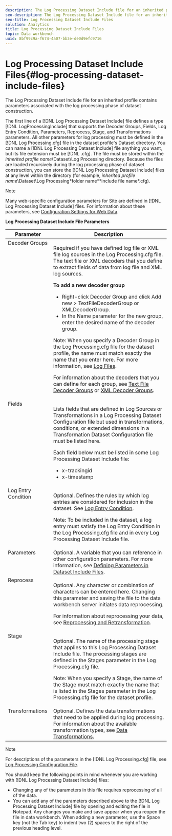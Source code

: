 ```yaml
---
description: The Log Processing Dataset Include file for an inherited profile contains parameters associated with the log processing phase of dataset construction.
seo-description: The Log Processing Dataset Include file for an inherited profile contains parameters associated with the log processing phase of dataset construction.
seo-title: Log Processing Dataset Include Files
solution: Analytics
title: Log Processing Dataset Include Files
topic: Data workbench
uuid: 8bf99c9a-f674-4a07-bb3e-de0d9efc9716
---
```


# Log Processing Dataset Include Files{#log-processing-dataset-include-files}

The Log Processing Dataset Include file for an inherited profile contains parameters associated with the log processing phase of dataset construction.

 The first line of a [!DNL Log Processing Dataset Include] file defines a type [!DNL LogProcessingInclude] that supports the Decoder Groups, Fields, Log Entry Condition, Parameters, Reprocess, Stage, and Transformations parameters. All other parameters for log processing must be defined in the [!DNL Log Processing.cfg] file in the dataset profile's Dataset directory. You can name a [!DNL Log Processing Dataset Include] file anything you want, but its file extension must be [!DNL .cfg]. The file must be stored within the *inherited profile name*\Dataset\Log Processing directory. Because the files are loaded recursively during the log processing phase of dataset construction, you can store the [!DNL Log Processing Dataset Include] files at any level within the directory (for example, *inherited profile name*\Dataset\Log Processing\*folder name*\*include file name*.cfg).

>[!NOTE]
>
>Many web-specific configuration parameters for Site are defined in [!DNL Log Processing Dataset Include] files. For information about these parameters, see [Configuration Settings for Web Data](../../../../../home/c-dataset-const-proc/c-config-web-data/c-config-web-data.md#concept-9a306b65483a484bb3f6f3c1d7e77519).

<table id="table_E2112652CCD443E889A529EEDC4ADF1C"> 
 <desc> 
  <b> <span class="wintitle"> Log Processing Dataset Include</span> File Parameters </b> 
 </desc> 
 <thead> 
  <tr valign="top"> 
   <th colname="col1" class="entry"> Parameter </th> 
   <th colname="col2" class="entry"> Description </th> 
  </tr> 
 </thead>
 <tbody> 
  <tr valign="top"> 
   <td colname="col1"> Decoder Groups </td> 
   <td colname="col2"> <p>Required if you have defined log file or XML file log sources in the <span class="filepath"> Log Processing.cfg</span> file. The text file or XML decoders that you define to extract fields of data from log file and XML log sources. </p> <p> <b>To add a new decoder group</b> 
     <ul id="ul_54087499003C48C8B0AD9660A2F46EA9"> 
      <li id="li_E361861E61D246DDB3964C97CC5187E9"> Right-click <span class="uicontrol"> Decoder Group</span> and click <span class="uicontrol"> Add new</span> &gt; <span class="uicontrol"> TextFileDecoderGroup</span> or <span class="uicontrol"> XMLDecoderGroup</span>. </li> 
      <li id="li_B2D61A0763AD4FEDB619BF9550EF4602"> In the Name parameter for the new group, enter the desired name of the decoder group. </li> 
     </ul> </p> <p> <p>Note:  When you specify a Decoder Group in the <span class="filepath"> Log Processing.cfg</span> file for the dataset profile, the name must match exactly the name that you enter here. For more information, see <a href="../../../../../home/c-dataset-const-proc/c-log-proc-config-file/c-log-sources.md#concept-3d4fb817c057447d90f166b1183b461e" format="dita" scope="local"> Log Files</a>. </p> </p> <p> For information about the decoders that you can define for each group, see <a href="../../../../../home/c-dataset-const-proc/c-dataset-inc-files/c-types-dataset-inc-files/c-log-proc-dataset-inc-files/c-text-file-dec-groups.md#concept-0db34988e17c41bfb1797f1d8e78aabd" format="dita" scope="local"> Text File Decoder Groups</a> or <a href="../../../../../home/c-dataset-const-proc/c-dataset-inc-files/c-types-dataset-inc-files/c-log-proc-dataset-inc-files/c-xml-dec-grps.md#concept-5eda5ab253724674832f6951e2a0d1c3" format="dita" scope="local"> XML Decoder Groups</a>. </p> </td> 
  </tr> 
  <tr valign="top"> 
   <td colname="col1"> Fields </td> 
   <td colname="col2"> <p>Lists fields that are defined in <span class="wintitle"> Log Sources</span> or <span class="wintitle"> Transformations</span> in a <span class="wintitle"> Log Processing Dataset Configuration</span> file but used in transformations, conditions, or extended dimensions in a <span class="wintitle"> Transformation Dataset Configuration</span> file must be listed here. </p> <p> Each field below must be listed in some <span class="wintitle"> Log Processing Dataset Include</span> file: 
     <ul id="ul_D1BB18A80D874C0B9B54DA361698EB30"> 
      <li id="li_7E8B5B697BDA408DBE10D9A63AF295AC"> x-trackingid </li> 
      <li id="li_F5DEE90A596A4A1C86AF874653C4048C"> x-timestamp </li> 
     </ul> </p> </td> 
  </tr> 
  <tr valign="top"> 
   <td colname="col1"> Log Entry Condition </td> 
   <td colname="col2"> <p>Optional. Defines the rules by which log entries are considered for inclusion in the dataset. See <a href="../../../../../home/c-dataset-const-proc/c-log-proc-config-file/c-info-log-proc-param.md#concept-ecaff95cee4e40bc90f81e099c5fc934" format="dita" scope="local"> Log Entry Condition</a>. </p> <p> <p>Note:  To be included in the dataset, a log entry must satisfy the <span class="wintitle"> Log Entry Condition</span> in the <span class="filepath"> Log Processing.cfg</span> file and in every <span class="wintitle"> Log Processing Dataset Include</span> file. </p> </p> </td> 
  </tr> 
  <tr valign="top"> 
   <td colname="col1"> Parameters </td> 
   <td colname="col2"> Optional. A variable that you can reference in other configuration parameters. For more information, see <a href="../../../../../home/c-dataset-const-proc/c-dataset-inc-files/c-def-param-dataset-inc-files/c-def-param-dataset-inc-files.md#concept-5ad06acc8dc44bf2a99643fafdd56b50" format="dita" scope="local"> Defining Parameters in Dataset Include Files</a>. </td> 
  </tr> 
  <tr valign="top"> 
   <td colname="col1"> Reprocess </td> 
   <td colname="col2"> <p>Optional. Any character or combination of characters can be entered here. Changing this parameter and saving the file to the data workbench server initiates data reprocessing. </p> <p> For information about reprocessing your data, see <a href="../../../../../home/c-dataset-const-proc/c-reproc-retrans/c-reproc-retrans.md#concept-6d82a173e4ab4111b673e7c2477d0823" format="dita" scope="local"> Reprocessing and Retransformation</a>. </p> </td> 
  </tr> 
  <tr valign="top"> 
   <td colname="col1"> Stage </td> 
   <td colname="col2"> <p>Optional. The name of the processing stage that applies to this <span class="wintitle"> Log Processing Dataset Include</span> file. The processing stages are defined in the Stages parameter in the <span class="filepath"> Log Processing.cfg</span> file. </p> <p> <p>Note:  When you specify a Stage, the name of the Stage must match exactly the name that is listed in the Stages parameter in the <span class="filepath"> Log Processing.cfg</span> file for the dataset profile. </p> </p> </td> 
  </tr> 
  <tr valign="top"> 
   <td colname="col1"> Transformations </td> 
   <td colname="col2"> Optional. Defines the data transformations that need to be applied during log processing. For information about the available transformation types, see <a href="../../../../../home/c-dataset-const-proc/c-data-trans/c-data-trans.md#concept-99c6f5e6e5194adb9e98afdc0e91cf38" format="dita" scope="local"> Data Transformations</a>. </td> 
  </tr> 
 </tbody> 
</table>

>[!NOTE]
>
>For descriptions of the parameters in the [!DNL Log Processing.cfg] file, see [Log Processing Configuration File](../../../../../home/c-dataset-const-proc/c-log-proc-config-file/c-log-proc-config-file.md#concept-20e3148be47841a1b33ae55d23667d33).

You should keep the following points in mind whenever you are working with [!DNL Log Processing Dataset Include] files:

* Changing any of the parameters in this file requires reprocessing of all of the data. 
* You can add any of the parameters described above to the [!DNL Log Processing Dataset Include] file by opening and editing the file in Notepad. Any changes you make and save appear when you reopen the file in data workbench. When adding a new parameter, use the Space key (not the Tab key) to indent two (2) spaces to the right of the previous heading level.

